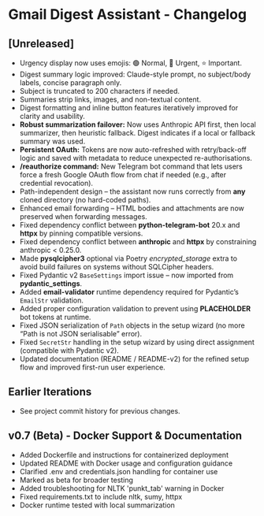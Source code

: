 # Gmail Digest Assistant - Changelog

## [Unreleased]
- Urgency display now uses emojis: 🟢 Normal, 🔴 Urgent, ⭐ Important.
- Digest summary logic improved: Claude-style prompt, no subject/body labels, concise paragraph only.
- Subject is truncated to 200 characters if needed.
- Summaries strip links, images, and non-textual content.
- Digest formatting and inline button features iteratively improved for clarity and usability.
- **Robust summarization failover:** Now uses Anthropic API first, then local summarizer, then heuristic fallback. Digest indicates if a local or fallback summary was used.
- **Persistent OAuth:**  Tokens are now auto-refreshed with retry/back-off logic and
  saved with metadata to reduce unexpected re-authorisations.
- **/reauthorize command:**  New Telegram bot command that lets users force a fresh
  Google OAuth flow from chat if needed (e.g., after credential revocation).
- Path-independent design – the assistant now runs correctly from **any** cloned directory (no hard-coded paths).
- Enhanced email forwarding – HTML bodies and attachments are now preserved when forwarding messages.
- Fixed dependency conflict between **python-telegram-bot** 20.x and **httpx** by pinning compatible versions.
- Fixed dependency conflict between **anthropic** and **httpx** by constraining anthropic < 0.25.0.
- Made **pysqlcipher3** optional via Poetry *encrypted_storage* extra to avoid build failures on systems without SQLCipher headers.
- Fixed Pydantic v2 `BaseSettings` import issue – now imported from **pydantic_settings**.
- Added **email-validator** runtime dependency required for Pydantic’s `EmailStr` validation.
- Added proper configuration validation to prevent using **PLACEHOLDER** bot tokens at runtime.
- Fixed JSON serialization of `Path` objects in the setup wizard (no more “Path is not JSON serialisable” error).
- Fixed `SecretStr` handling in the setup wizard by using direct assignment (compatible with Pydantic v2).
- Updated documentation (README / README-v2) for the refined setup flow and improved first-run user experience.

## Earlier Iterations
- See project commit history for previous changes.

## v0.7 (Beta) - Docker Support & Documentation
- Added Dockerfile and instructions for containerized deployment
- Updated README with Docker usage and configuration guidance
- Clarified .env and credentials.json handling for container use
- Marked as beta for broader testing
- Added troubleshooting for NLTK 'punkt_tab' warning in Docker
- Fixed requirements.txt to include nltk, sumy, httpx
- Docker runtime tested with local summarization 